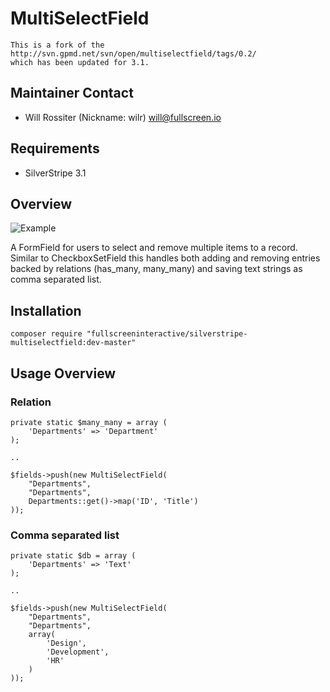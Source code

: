 # MultiSelectField 

```
This is a fork of the http://svn.gpmd.net/svn/open/multiselectfield/tags/0.2/ 
which has been updated for 3.1. 
```

## Maintainer Contact

 * Will Rossiter (Nickname: wilr) <will@fullscreen.io>

## Requirements

* SilverStripe 3.1

## Overview

![Example](https://www.evernote.com/shard/s6/sh/ab40de01-9635-448c-93c7-96432e6d2ebb/0e58dd01a55a201fec50919f5f07d632/res/731c364e-e6aa-40e0-b50b-0636b3d6f6aa/skitch.png?resizeSmall)

A FormField for users to select and remove multiple items to a record. Similar 
to CheckboxSetField this handles both adding and removing entries backed by 
relations (has_many, many_many) and saving text strings as comma separated list.

## Installation
	
```
composer require "fullscreeninteractive/silverstripe-multiselectfield:dev-master"
```

## Usage Overview

### Relation

```
private static $many_many = array (
	'Departments' => 'Department'
);

..

$fields->push(new MultiSelectField(
    "Departments",
    "Departments",
    Departments::get()->map('ID', 'Title')
));
```

### Comma separated list

```
private static $db = array (
	'Departments' => 'Text'
);

..

$fields->push(new MultiSelectField(
    "Departments",
    "Departments",
    array(
    	'Design',
    	'Development',
    	'HR'
    )
));
```
